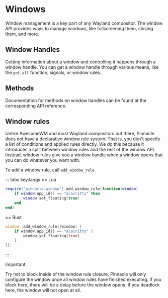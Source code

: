 # Windows

Window management is a key part of any Wayland compositor. The window API
provides ways to manage windows, like fullscreening them, closing them, and more.

## Window Handles

Getting information about a window and controlling it happens through a window handle.
You can get a window handle through various means, like the `get_all` function, signals,
or window rules.

## Methods

Documentation for methods on window handles can be found at the corresponding API reference.

## Window rules

Unlike AwesomeWM and most Wayland compositors out there, Pinnacle does not have a declarative window rule system.
That is, you don't specify a list of conditions and applied rules directly. We do this because it introduces a split
between window rules and the rest of the window API. Instead, window rules give you a window handle when
a window opens that you can do whatever you want with.

To add a window rule, call `add_window_rule`.

::: tabs key:langs
== Lua
```lua
require("pinnacle.window").add_window_rule(function(window)
    if window:app_id() == "alacritty" then
        window:set_floating(true)
    end
end)
```
== Rust
```rust
window::add_window_rule(|window| {
    if window.app_id() == "alacritty" {
        window.set_floating(true)
    }
});
```
:::

> [!IMPORTANT]
> Try not to block inside of the window rule closure. Pinnacle will only configure the window once
> all window rules have finished executing. If you block here, there will be a delay before the window opens.
> If you deadlock here, the window will not open at all.
